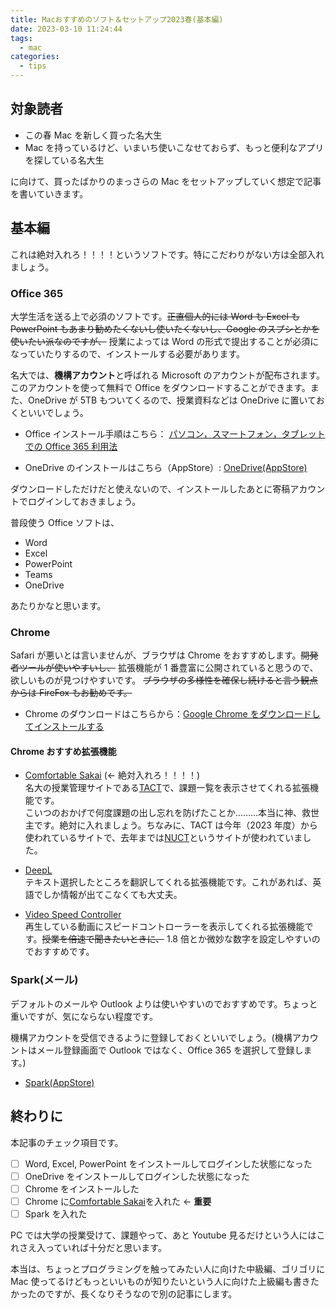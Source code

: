 ```yaml
---
title: Macおすすめのソフト＆セットアップ2023春(基本編)
date: 2023-03-10 11:24:44
tags:
  - mac
categories:
  - tips
---
```


## 対象読者

- この春 Mac を新しく買った名大生
- Mac を持っているけど、いまいち使いこなせておらず、もっと便利なアプリを探している名大生

に向けて、買ったばかりのまっさらの Mac をセットアップしていく想定で記事を書いていきます。

<!-- more -->

## 基本編

これは絶対入れろ！！！！というソフトです。特にこだわりがない方は全部入れましょう。

### Office 365

大学生活を送る上で必須のソフトです。~~正直個人的には Word も Excel も PowerPoint もあまり勧めたくないし使いたくないし、Google のスプシとかを使いたい派なのですが、~~ 授業によっては Word の形式で提出することが必須になっていたりするので、インストールする必要があります。

名大では、**機構アカウント**と呼ばれる Microsoft のアカウントが配布されます。このアカウントを使って無料で Office をダウンロードすることができます。また、OneDrive が 5TB もついてくるので、授業資料などは OneDrive に置いておくといいでしょう。

- Office インストール手順はこちら： [パソコン，スマートフォン，タブレットでの Office 365 利用法
  ](https://icts.nagoya-u.ac.jp/ja/services/thersoffice365/)

- OneDrive のインストールはこちら（AppStore）: [OneDrive(AppStore)](https://apps.apple.com/jp/app/onedrive/id823766827?mt=12)

ダウンロードしただけだと使えないので、インストールしたあとに寄稿アカウントでログインしておきましょう。

普段使う Office ソフトは、

- Word
- Excel
- PowerPoint
- Teams
- OneDrive

あたりかなと思います。

### Chrome

Safari が悪いとは言いませんが、ブラウザは Chrome をおすすめします。~~開発者ツールが使いやすいし、~~ 拡張機能が 1 番豊富に公開されていると思うので、欲しいものが見つけやすいです。
~~ブラウザの多様性を確保し続けると言う観点からは FireFox もお勧めです。~~

- Chrome のダウンロードはこちらから：[Google Chrome をダウンロードしてインストールする
  ](https://support.google.com/chrome/answer/95346?hl=ja&co=GENIE.Platform%3DDesktop#zippy=,mac)

#### Chrome おすすめ拡張機能

- [Comfortable Sakai](https://chrome.google.com/webstore/detail/comfortable-sakai/dljchadmceknaijmdmnaaodjkkidhakh?hl=ja) (← 絶対入れろ！！！！)  
  名大の授業管理サイトである[TACT](https://tact.ac.thers.ac.jp/portal/)で、課題一覧を表示させてくれる拡張機能です。  
  こいつのおかげで何度課題の出し忘れを防げたことか………本当に神、救世主です。絶対に入れましょう。ちなみに、TACT は今年（2023 年度）から使われているサイトで、去年までは[NUCT](https://ct.nagoya-u.ac.jp/portal)というサイトが使われていました。

- [DeepL](https://www.deepl.com/ja/chrome-extension)  
  テキスト選択したところを翻訳してくれる拡張機能です。これがあれば、英語でしか情報が出てこなくても大丈夫。

- [Video Speed Controller](https://chrome.google.com/webstore/detail/video-speed-controller/nffaoalbilbmmfgbnbgppjihopabppdk?hl=ja)  
  再生している動画にスピードコントローラーを表示してくれる拡張機能です。~~授業を倍速で聞きたいときに、~~ 1.8 倍とか微妙な数字を設定しやすいのでおすすめです。

### Spark(メール)

デフォルトのメールや Outlook よりは使いやすいのでおすすめです。ちょっと重いですが、気にならない程度です。

機構アカウントを受信できるように登録しておくといいでしょう。(機構アカウントはメール登録画面で Outlook ではなく、Office 365 を選択して登録します。)

- [Spark(AppStore)](https://apps.apple.com/jp/app/spark-%E3%83%A1%E3%83%BC%E3%83%AB%E3%82%A2%E3%83%97%E3%83%AA-by-readdle/id1176895641?mt=12)

## 終わりに

本記事のチェック項目です。

- [ ] Word, Excel, PowerPoint をインストールしてログインした状態になった
- [ ] OneDrive をインストールしてログインした状態になった
- [ ] Chrome をインストールした
- [ ] Chrome に[Comfortable Sakai](https://chrome.google.com/webstore/detail/comfortable-sakai/dljchadmceknaijmdmnaaodjkkidhakh?hl=ja)を入れた ← **重要**
- [ ] Spark を入れた

PC では大学の授業受けて、課題やって、あと Youtube 見るだけという人にはこれさえ入っていれば十分だと思います。

本当は、ちょっとプログラミングを触ってみたい人に向けた中級編、ゴリゴリに Mac 使ってるけどもっといいものが知りたいという人に向けた上級編も書きたかったのですが、長くなりそうなので別の記事にします。
